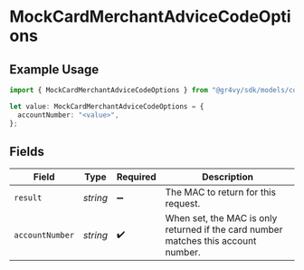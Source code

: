 # MockCardMerchantAdviceCodeOptions

## Example Usage

```typescript
import { MockCardMerchantAdviceCodeOptions } from "@gr4vy/sdk/models/components";

let value: MockCardMerchantAdviceCodeOptions = {
  accountNumber: "<value>",
};
```

## Fields

| Field                                                                              | Type                                                                               | Required                                                                           | Description                                                                        |
| ---------------------------------------------------------------------------------- | ---------------------------------------------------------------------------------- | ---------------------------------------------------------------------------------- | ---------------------------------------------------------------------------------- |
| `result`                                                                           | *string*                                                                           | :heavy_minus_sign:                                                                 | The MAC to return for this request.                                                |
| `accountNumber`                                                                    | *string*                                                                           | :heavy_check_mark:                                                                 | When set, the MAC is only returned if the card number matches this account number. |